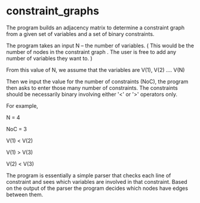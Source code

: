 # constraint_graphs

The program builds an adjacency matrix to determine a constraint graph from a given set of variables and a set of binary constraints.  

The program takes an input N – the number of variables. ( This would be the number of nodes in the constraint graph . The user is free to add any number of variables they want to. ) 

From this value of N, we assume that the variables are V(1), V(2) .... V(N) 

Then we input the value for the number of constraints (NoC), the program then asks to enter those many number of constraints. The constraints should be necessarily binary involving either '<' or '>' operators only.

For example, 

N = 4 

NoC = 3 

V(1) < V(2) 

V(1) > V(3) 

V(2) < V(3) 

The program is essentially a simple parser that checks each line of constraint and sees which variables are involved in that constraint. Based on the output of the parser the program decides which nodes have edges between them. 

